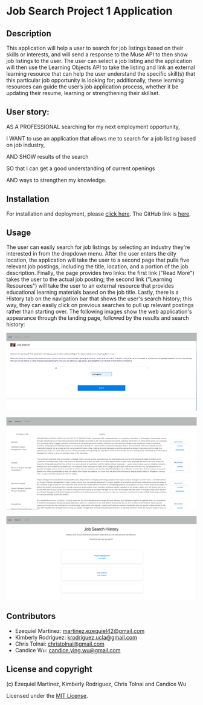 # Job Search Project 1 Application

## Description
This application will help a user to search for job listings based on their skills or interests, and will send a response to the Muse API to then show job listings to the user. The user can select a job listing and the application will then use the Learning Objects API to take the listing and link an external learning resource that can help the user understand the specific skill(s) that this particular job opportunity is looking for; additionally, these learning resources can guide the user’s job application process, whether it be updating their resume, learning or strengthening their skillset. 


## User story:
AS A PROFESSIONAL searching for my next employment opportunity, 

I WANT to use an application that allows me to search for a job listing based on job industry, 

AND SHOW results of the search 

SO that I can get a good understanding of current openings

AND ways to strengthen my knowledge.

## Installation
For installation and deployment, please [click here](https://kimberly-rodriguez.github.io/job-search/). The GitHub link is [here](https://github.com/kimberly-rodriguez/job-search/).


## Usage
The user can easily search for job listings by selecting an industry they're interested in from the dropdown menu. After the user enters the city location, the application will take the user to a second page that pulls five relevant job postings, including the title, location, and a portion of the job description. Finally, the page provides two links: the first link ("Read More") takes the user to the actual job posting; the second link ("Learning Resources") will take the user to an external resource that provides educational learning materials based on the job title. Lastly, there is a History tab on the navigation bar that shows the user's search history; this way, they can easily click on previous searches to pull up relevant postings rather than starting over. The following images show the web application's appearance through the landing page, followed by the results and search history:

![The Job Search application includes a dropdown menu at the cener of the home page with a text box for location.](assets/images/screenshot2.png)

![The Job Search application will then take the user to a second page with results, and provide a third page with history.](assets/images/screenshot.png)

![The Job Search application will then take the user to a third page with history.](assets/images/screenshot3.png)

## Contributors

- Ezequiel Martinez: <martinez.ezequiel42@gmail.com>
- Kimberly Rodriguez: <krodriguez.ucla@gmail.com>
- Chris Tolnai: <christolnai@gmail.com>
- Candice Wu: <candice.ying.wu@gmail.com>


## License and copyright

(c) Ezequiel Martinez, Kimberly Rodriguez, Chris Tolnai and Candice Wu 

Licensed under the [MIT License](LICENSE).